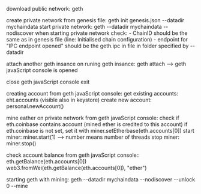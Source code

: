 download public network: 
    geth

create private network from genesis file: 
    geth init genesis.json --datadir mychaindata
start private network: 
    geth --datadir mychaindata --nodiscover
when starting private network check:
    - ChainID should be the same as in genesis file (line: Initialised chain configuration)
    - endpoint for "IPC endpoint opened" should be the geth.ipc in file in folder specified by --datadir

attach another geth insance on runing geth insance:
    geth attach <IPC endpoint path> --> geth javaScript console is opened

close geth javaScript console
    exit

creating account from geth javaScript console:
    get existing accounts: eht.accounts (visible also in keystore)
    create new account: personal.newAccount()
    
mine eather on private network from geth javaScript console: 
    check if eth.coinbase contains account (mined ether is credited to this account)
    if eth.coinbase is not set, set it with miner.setEtherbase(eth.accounts[0])
    start miner: miner.start(1) --> number means number of threads
    stop miner: miner.stop()
    
check account balance from geth javaScript console::
    eth.getBalance(eth.accounts[0])
    web3.fromWei(eth.getBalance(eth.accounts[0]), "ether")

starting geth with mining:
    geth --datadir mychaindata --nodiscover --unlock 0 --mine